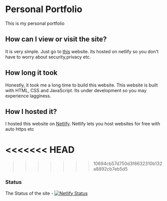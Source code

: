 # Personal Portfolio

This is my personal portfolio 

## How can I view or visit the site?

It is very simple. Just go to [this]() website. Its hosted on netlify so you don't have to worry about security,privacy etc.


## How long it took

Honestly, it took me a long time to build this website. This website is built with HTML, CSS and JavaScript. Its under development so you may experience lagginess.

## How I hosted it?
I hosted this website on [Netlify](https://www.netlify.com). Netlify lets you host websites for free with auto https etc

<<<<<<< HEAD
=======

>>>>>>> 10694cb57d750d3f8632310b132a8892cb7eb5d5

### Status

The Status of the site - [![Netlify Status](https://api.netlify.com/api/v1/badges/04943c6b-b506-4d95-b48d-5114bec1d3d9/deploy-status)]()

